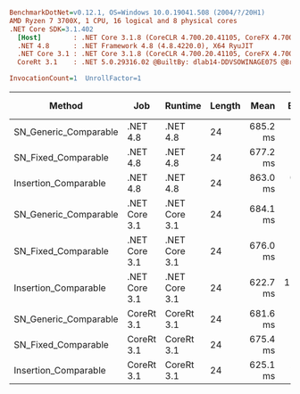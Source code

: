 ``` ini

BenchmarkDotNet=v0.12.1, OS=Windows 10.0.19041.508 (2004/?/20H1)
AMD Ryzen 7 3700X, 1 CPU, 16 logical and 8 physical cores
.NET Core SDK=3.1.402
  [Host]        : .NET Core 3.1.8 (CoreCLR 4.700.20.41105, CoreFX 4.700.20.41903), X64 RyuJIT
  .NET 4.8      : .NET Framework 4.8 (4.8.4220.0), X64 RyuJIT
  .NET Core 3.1 : .NET Core 3.1.8 (CoreCLR 4.700.20.41105, CoreFX 4.700.20.41903), X64 RyuJIT
  CoreRt 3.1    : .NET 5.0.29316.02 @BuiltBy: dlab14-DDVSOWINAGE075 @Branch: master @Commit: 40be8b7e2598b2ccb827fd90cd30c0e2d4496941, X64 AOT

InvocationCount=1  UnrollFactor=1  

```
|                Method |           Job |       Runtime | Length |     Mean |    Error |   StdDev | Gen 0 | Gen 1 | Gen 2 | Allocated |
|---------------------- |-------------- |-------------- |------- |---------:|---------:|---------:|------:|------:|------:|----------:|
| SN_Generic_Comparable |      .NET 4.8 |      .NET 4.8 |     24 | 685.2 ms |  1.04 ms |  0.97 ms |     - |     - |     - |         - |
|   SN_Fixed_Comparable |      .NET 4.8 |      .NET 4.8 |     24 | 677.2 ms |  1.53 ms |  1.43 ms |     - |     - |     - |         - |
|  Insertion_Comparable |      .NET 4.8 |      .NET 4.8 |     24 | 863.0 ms |  0.72 ms |  0.60 ms |     - |     - |     - |         - |
| SN_Generic_Comparable | .NET Core 3.1 | .NET Core 3.1 |     24 | 684.1 ms |  1.09 ms |  1.02 ms |     - |     - |     - |    1336 B |
|   SN_Fixed_Comparable | .NET Core 3.1 | .NET Core 3.1 |     24 | 676.0 ms |  1.39 ms |  1.16 ms |     - |     - |     - |    1448 B |
|  Insertion_Comparable | .NET Core 3.1 | .NET Core 3.1 |     24 | 622.7 ms | 12.41 ms | 29.75 ms |     - |     - |     - |         - |
| SN_Generic_Comparable |    CoreRt 3.1 |    CoreRt 3.1 |     24 | 681.6 ms |  1.36 ms |  1.27 ms |     - |     - |     - |         - |
|   SN_Fixed_Comparable |    CoreRt 3.1 |    CoreRt 3.1 |     24 | 675.4 ms |  1.67 ms |  1.56 ms |     - |     - |     - |         - |
|  Insertion_Comparable |    CoreRt 3.1 |    CoreRt 3.1 |     24 | 625.1 ms |  2.69 ms |  2.25 ms |     - |     - |     - |         - |
